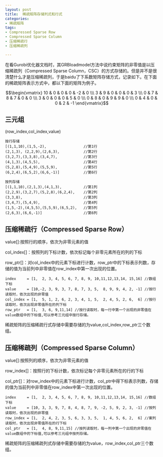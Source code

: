 ```yaml
---
layout: post
title:  稀疏矩阵存储列式和行式
categories:
- 稀疏矩阵
tags:
- Compressed Sparse Row
- Compressed Sparse Column
- 压缩稀疏行
- 压缩稀疏列

---
```


在看Gurobi优化器文档时，其GRBloadmodel方法中说约束矩阵的非零值是以压缩稀疏列（Compressed Sparse Column，CSC）的方式存储的。但是并不是很清楚什么才是压缩稀疏列，于是baidu了下系数矩阵存储方式，记录如下。在下面的稀疏矩阵表示方式中，都以下面的矩阵为例子。

$$\begin{vmatrix}
10 & 0 & 0 & 0 & -2 & 0  \\\
3  & 9 & 0 & 0 &  0 & 3  \\\
0  & 7 & 8 & 7 &  0 & 0  \\\
3  & 0 & 0 & 0 &  5 & 0  \\\
0  & 8 & 0 & 9 &  9 & 0  \\\
0  & 4 & 0 & 0 &  2 & -1 
\end{vmatrix}$$

## 三元组
(row_index,col_index,value)

	按行存储
	[(1,1,10),(1,5,-2), 				//第1行
	(2,1,3), (2,2,9),(2,6,3),			//第2行
	(3,2,7),(3,3,8),(3,4,7),			//第3行
	(4,1,3),(4,5,5),					//第4行
	(5,2,8),(5,4,9),(5,5,9),			//第5行
	(6,2,4),(6,5,2),(6,6,-1)]			//第6行
 	 
	按列存储
	[(1,1,10),(2,1,3),(4,1,3),			//第1列
	(2,2,9),(3,2,7),(5,2,8),(6,2,4),	//第2列
	(3,3,8),							//第3列
	(3,4,7),(5,4,9),					//第4列
	(1,5,-2),(4,5,5),(5,5,9),(6,5,2),	//第5列
	(2,6,3),(6,6,-1)]					//第6列

## 压缩稀疏行（Compressed Sparse Row）

value[]:按照行的顺序，依次为非零元素的值

col_index[]：按照列的下标计数，依次标记每个非零元素所在的列的下标

row_ptr[]：对col_index中的元素下标进行计数，row_ptr中的下标表示列数，存储的值为当前列中非零值在row_index中第一次出现的位置。

	index     = [1,  2, 3, 4, 5, 6, 7, 8, 9, 10,11,12,13,14, 15,16] //数组下标
	value     = [10,-2, 3, 9, 3, 7, 8, 7, 3, 5,  8, 9, 9, 4, 2, -1] //按行读取时，依次出现的非零值
	col_index = [1,  5, 1, 2, 6, 2, 3, 4, 1, 5,  2, 4, 5, 2, 6,  6] //按行读取时，依次出现非零值所在的列下标
	row_ptr   = [1,  3, 6, 9,11,14] //按行读取时，每一行中第一个出现的非零值在value数组中的下标值,可以参考三元组中按行存储。

稀疏矩阵的压缩稀疏行式存储中需要存储的为value,col_index,row_ptr三个数组。

## 压缩稀疏列（Compressed Sparse Column）

value[]:按照列的顺序，依次为非零元素的值

row_index[]：按照行的下标计数，依次标记每个非零元素所在的行的下标

col_ptr[]：对row_index中的元素下标进行计数，col_ptr中得下标表示列数，存储的值为当前列中非零值在row_index中第一次出现的位置。

	index     = [1,  2, 3, 4, 5, 6, 7, 8, 9, 10,11,12,13,14, 15,16] //数组下标
	value     = [10, 3, 3, 9, 7, 8, 4, 8, 7, 9, -2, 5, 9, 2, 3, -1] //按列读取时，依次出现的非零值
	row_index = [1,  2, 4, 2, 3, 5, 6, 3, 3, 5,  1, 4, 5, 6, 2,  6] //案列读取时，依次出现非零值所在的行下标
	col_ptr   = [1,  4, 8, 9,11,15] //按列读取时，每一列中第一个出现的非零值在value数组中的下标值,可以参考三元组中按列存储。
	
稀疏矩阵的压缩稀疏列式存储中需要存储的为value，row_index,col_ptr三个数组。

